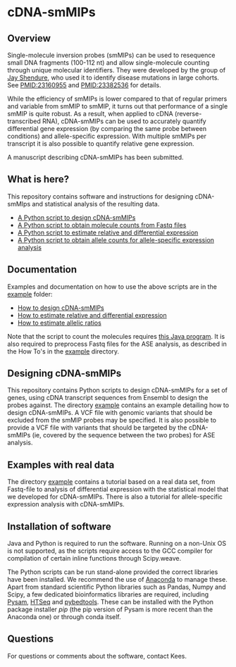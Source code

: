 # cDNA-smMIPs

## Overview

Single-molecule inversion probes (smMIPs) can be used to resequence small DNA fragments (100-112 nt) 
and allow single-molecule counting through unique molecular identifiers. 
They were developed by the group of [Jay Shendure](http://krishna.gs.washington.edu/), who used it to identify disease mutations in large cohorts. 
See [PMID:23160955](http://www.ncbi.nlm.nih.gov/pubmed/23160955) and [PMID:23382536](http://www.ncbi.nlm.nih.gov/pubmed/23382536) for details.

While the efficiency of smMIPs is lower compared to that of regular primers and variable from smMIP to smMIP,
it turns out that performance of a single smMIP is quite robust.
As a result, when applied to cDNA (reverse-transcribed RNA), cDNA-smMIPs can be used to accurately quantify differential gene expression 
(by comparing the same probe between conditions) and allele-specific expression.
With multiple smMIPs per transcript it is also possible to quantify relative gene expression.

A manuscript describing cDNA-smMIPs has been submitted.

## What is here?

This repository contains software and instructions for designing cDNA-smMIps and statistical analysis of the resulting data.

- [A Python script to design cDNA-smMIPs](src/python/design_mips_for_all_transcripts.py)
- [A Python script to obtain molecule counts from Fastq files](src/python/get_molecule_counts_from_fastq.py)
- [A Python script to estimate relative and differential expression](src/python/estimate_expression.py)
- [A Python script to obtain allele counts for allele-specific expression analysis](src/python/count_umis_at_mips_targets_ase.py)

## Documentation

Examples and documentation on how to use the above scripts are in the [example](example/) folder:

- [How to design cDNA-smMIPs](example/How_To_Design_cDNA_smMIPs.md)
- [How to estimate relative and differential expression](example/How_To_Estimate_Relative_and_Differential_expression.md)
- [How to estimate allelic ratios](example/How_To_Estimate_Allelic_Ratios.md)

Note that the script to count the molecules requires [this Java program](src/java/CDNA_smMIPS_analysis.jar). 
It is also required to preprocess Fastq files for the ASE analysis, as described in the How To's in the [example](example/) directory.

## Designing cDNA-smMIPs

This repository contains Python scripts to design cDNA-smMIPs for a set of genes, using cDNA transcript sequences from Ensembl to design the probes against.
The directory [example](example/) contains an example detailing how to design cDNA-smMIPs.
A VCF file with genomic variants that should be excluded from the smMIP probes may be specified.
It is also possible to provide a VCF file with variants that should be targeted by the cDNA-smMIPs (ie, covered by the sequence between the two probes) for ASE analysis.

## Examples with real data

The directory [example](example/) contains a tutorial based on a real data set, from Fastq-file to analysis of differential expression with
the statistical model that we developed for cDNA-smMIPs.
There is also a tutorial for allele-specific expression analysis with cDNA-smMIPs.

## Installation of software

Java and Python is required to run the software. Running on a non-Unix OS is not supported, as the scripts require access to the GCC compiler for compilation
of certain inline functions through Scipy.weave. 

The Python scripts can be run stand-alone provided the correct libraries have been installed. 
We recommend the use of [Anaconda](https://www.continuum.io/why-anaconda) to manage these.
Apart from standard scientific Python libraries such as Pandas, Numpy and Scipy, a few dedicated bioinformatics
libraries are required, including [Pysam](http://pysam.readthedocs.io/en/latest/api.html), [HTSeq](http://www-huber.embl.de/HTSeq/doc/overview.html) and 
[pybedtools](https://pythonhosted.org/pybedtools/). 
These can be installed with the Python package installer *pip* (the pip version of Pysam is more recent than the Anaconda one) or through conda itself.

## Questions

For questions or comments about the software, contact Kees.
